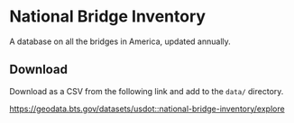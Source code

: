 # National Bridge Inventory

A database on all the bridges in America, updated annually.

## Download

Download as a CSV from the following link and add to the `data/` directory.

https://geodata.bts.gov/datasets/usdot::national-bridge-inventory/explore
